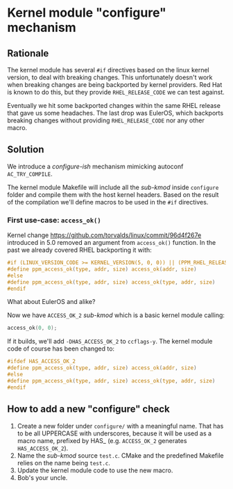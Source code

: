 # Kernel module "configure" mechanism

## Rationale
The kernel module has several `#if` directives based on the linux kernel version,
to deal with breaking changes.
This unfortunately doesn't work when breaking changes are being backported by kernel providers.
Red Hat is known to do this, but they provide `RHEL_RELEASE_CODE` we can test against.

Eventually we hit some backported changes within the same RHEL release that gave us some headaches.
The last drop was EulerOS, which backports breaking changes without providing `RHEL_RELEASE_CODE` nor any other macro.

## Solution
We introduce a *configure-ish* mechanism mimicking autoconf `AC_TRY_COMPILE`.

The kernel module Makefile will include all the *sub-kmod* inside `configure` folder and compile them with the host kernel headers.
Based on the result of the compilation we'll define macros to be used in the `#if` directives.

### First use-case: `access_ok()`
Kernel change https://github.com/torvalds/linux/commit/96d4f267e introduced in 5.0 removed an argument from `access_ok()` function.
In the past we already covered RHEL backporting it with:
```c
#if (LINUX_VERSION_CODE >= KERNEL_VERSION(5, 0, 0)) || (PPM_RHEL_RELEASE_CODE > 0 && PPM_RHEL_RELEASE_CODE >= PPM_RHEL_RELEASE_VERSION(8, 1))
#define ppm_access_ok(type, addr, size)	access_ok(addr, size)
#else
#define ppm_access_ok(type, addr, size)	access_ok(type, addr, size)
#endif
```
What about EulerOS and alike?

Now we have `ACCESS_OK_2` *sub-kmod* which is a basic kernel module calling:
```c
access_ok(0, 0);
```
If it builds, we'll add `-DHAS_ACCESS_OK_2` to `ccflags-y`.
The kernel module code of course has been changed to:
```c
#ifdef HAS_ACCESS_OK_2
#define ppm_access_ok(type, addr, size)	access_ok(addr, size)
#else
#define ppm_access_ok(type, addr, size)	access_ok(type, addr, size)
#endif
```

## How to add a new "configure" check
1. Create a new folder under `configure/` with a meaningful name. That has to be all UPPERCASE with underscores, because it will be used as a macro name, prefixed by HAS_ (e.g. `ACCESS_OK_2` generates `HAS_ACCESS_OK_2`).
2. Name the *sub-kmod* source `test.c`. CMake and the predefined Makefile relies on the name being `test.c`.
3. Update the kernel module code to use the new macro.
4. Bob's your uncle.
